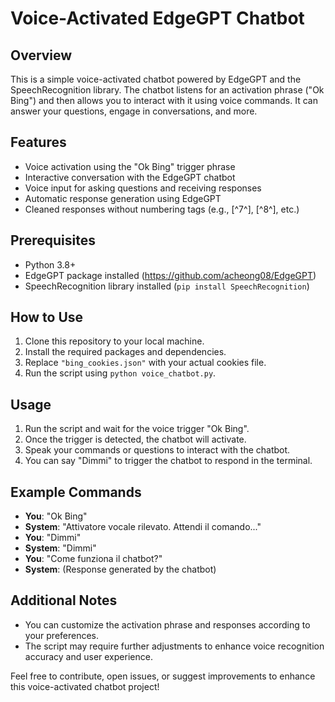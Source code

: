 # Voice-Activated EdgeGPT Chatbot

## Overview
This is a simple voice-activated chatbot powered by EdgeGPT and the SpeechRecognition library. The chatbot listens for an activation phrase ("Ok Bing") and then allows you to interact with it using voice commands. It can answer your questions, engage in conversations, and more.

## Features
- Voice activation using the "Ok Bing" trigger phrase
- Interactive conversation with the EdgeGPT chatbot
- Voice input for asking questions and receiving responses
- Automatic response generation using EdgeGPT
- Cleaned responses without numbering tags (e.g., [^7^], [^8^], etc.)

## Prerequisites
- Python 3.8+
- EdgeGPT package installed (https://github.com/acheong08/EdgeGPT)
- SpeechRecognition library installed (`pip install SpeechRecognition`)

## How to Use
1. Clone this repository to your local machine.
2. Install the required packages and dependencies.
3. Replace `"bing_cookies.json"` with your actual cookies file.
4. Run the script using `python voice_chatbot.py`.

## Usage
1. Run the script and wait for the voice trigger "Ok Bing".
2. Once the trigger is detected, the chatbot will activate.
3. Speak your commands or questions to interact with the chatbot.
4. You can say "Dimmi" to trigger the chatbot to respond in the terminal.

## Example Commands
- **You**: "Ok Bing"
- **System**: "Attivatore vocale rilevato. Attendi il comando..."
- **You**: "Dimmi"
- **System**: "Dimmi"
- **You**: "Come funziona il chatbot?"
- **System**: (Response generated by the chatbot)

## Additional Notes
- You can customize the activation phrase and responses according to your preferences.
- The script may require further adjustments to enhance voice recognition accuracy and user experience.

Feel free to contribute, open issues, or suggest improvements to enhance this voice-activated chatbot project!

